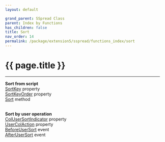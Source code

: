 ```yaml
---
layout: default

grand_parent: SSpread Class
parent: Index by Functions
has_children: false
title: Sort
nav_order: 14
permalink: /package/extension5/sspread/functions_index/sort
---
```

# {{ page.title }}
---

**Sort from script**<br>
[SortKey](/package/extension5/sspread/properties/sortkey) property<br>
[SortKeyOrder](/package/extension5/sspread/properties/sortkeyorder) property<br>
[Sort](/package/extension5/sspread/methods/sort) method<br><br>

**Sort by user operation**<br>
[ColUserSortIndicator](/package/extension5/sspread/properties/colusersortindicator) property<br>
[UserColAction](/package/extension5/sspread/properties/usercolaction) property<br>
[BeforeUserSort](/package/extension5/sspread/events/beforeusersort) event<br>
[AfterUserSort](/package/extension5/sspread/events/afterusersort) event<br><br>